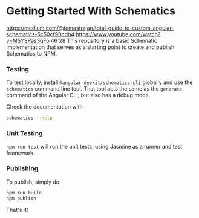 # Getting Started With Schematics
https://medium.com/@tomastrajan/total-guide-to-custom-angular-schematics-5c50cf90cdb4
https://www.youtube.com/watch?v=M5YSPas3qFo
46:28
This repository is a basic Schematic implementation that serves as a starting point to create and publish Schematics to NPM.

### Testing

To test locally, install `@angular-devkit/schematics-cli` globally and use the `schematics` command line tool. That tool acts the same as the `generate` command of the Angular CLI, but also has a debug mode.

Check the documentation with
```bash
schematics --help
```

### Unit Testing

`npm run test` will run the unit tests, using Jasmine as a runner and test framework.

### Publishing

To publish, simply do:

```bash
npm run build
npm publish
```

That's it!
 
